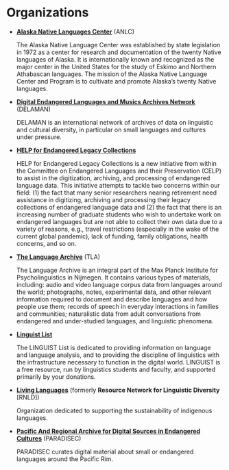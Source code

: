 # Organizations

* [**Alaska Native Languages Center**](https://www.uaf.edu/anlc/) (<abbr>ANLC</abbr>)

  The Alaska Native Language Center was established by state legislation in 1972 as a center for research and documentation of the twenty Native languages of Alaska. It is internationally known and recognized as the major center in the United States for the study of Eskimo and Northern Athabascan languages. The mission of the Alaska Native Language Center and Program is to cultivate and promote Alaska’s twenty Native languages.

* [**Digital Endangered Languages and Musics Archives Network**](http://www.delaman.org/) (<abbr>DELAMAN</abbr>)

  DELAMAN is an international network of archives of data on linguistic and cultural diversity, in particular on small languages and cultures under pressure.

* [**HELP for Endangered Legacy Collections**](https://www.linguisticsociety.org/content/help-endangered-legacy-collections)

  HELP for Endangered Legacy Collections is a new initiative from within the Committee on Endangered Languages and their Preservation (CELP) to assist in the digitization, archiving, and processing of endangered language data. This initiative attempts to tackle two concerns within our field: (1) the fact that many senior researchers nearing retirement need assistance in digitizing, archiving and processing their legacy collections of endangered language data and (2) the fact that there is an increasing number of graduate students who wish to undertake work on endangered languages but are not able to collect their own data due to a variety of reasons, e.g., travel restrictions (especially in the wake of the current global pandemic), lack of funding, family obligations, health concerns, and so on.

* [**The Language Archive**](https://archive.mpi.nl/tla/) (<abbr>TLA</abbr>)

  The Language Archive is an integral part of the Max Planck Institute for Psycholinguistics in Nijmegen. It contains various types of materials, including: audio and video language corpus data from languages around the world; photographs, notes, experimental data, and other relevant information required to document and describe languages and how people use them; records of speech in everyday interactions in families and communities; naturalistic data from adult conversations from endangered and under-studied languages, and linguistic phenomena.

* [**Linguist List**](https://linguistlist.org/)

  The LINGUIST List is dedicated to providing information on language and language analysis, and to providing the discipline of linguistics with the infrastructure necessary to function in the digital world. LINGUIST is a free resource, run by linguistics students and faculty, and supported primarily by your donations.

* [**Living Languages**](https://www.livinglanguages.org.au/) (formerly **Resource Network for Linguistic Diversity** [<abbr>RNLD</abbr>])

  Organization dedicated to supporting the sustainability of indigenous languages.

* [**Pacific And Regional Archive for Digital Sources in Endangered Cultures**](https://catalog.paradisec.org.au/) (<abbr>PARADISEC</abbr>)

  PARADISEC curates digital material about small or endangered languages around the Pacific Rim.
